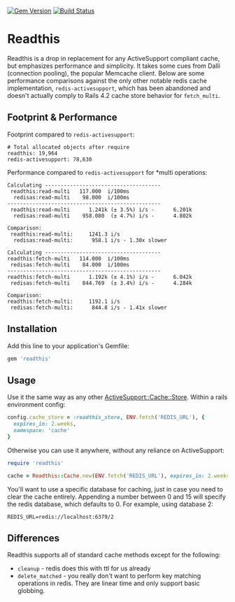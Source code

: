 [![Gem Version](https://badge.fury.io/rb/readthis.svg)](http://badge.fury.io/rb/readthis)
[![Build Status](https://travis-ci.org/sorentwo/readthis.svg?branch=master)](https://travis-ci.org/sorentwo/readthis)

# Readthis

Readthis is a drop in replacement for any ActiveSupport compliant cache, but
emphasizes performance and simplicity. It takes some cues from Dalli (connection
pooling), the popular Memcache client. Below are some performance comparisons
against the only other notable redis cache implementation, `redis-activesupport`,
which has been abandoned and doesn't actually comply to Rails 4.2 cache store
behavior for `fetch_multi`.

## Footprint & Performance

Footprint compared to `redis-activesupport`:

```
# Total allocated objects after require
readthis: 19,964
redis-activesupport: 78,630
```

Performance compared to `redis-activesupport` for \*multi operations:

```
Calculating -------------------------------------
 readthis:read-multi   117.000  i/100ms
  redisas:read-multi    98.000  i/100ms
-------------------------------------------------
 readthis:read-multi      1.241k (± 3.5%) i/s -      6.201k
  redisas:read-multi    958.080  (± 4.7%) i/s -      4.802k

Comparison:
 readthis:read-multi:     1241.3 i/s
  redisas:read-multi:      958.1 i/s - 1.30x slower

Calculating -------------------------------------
readthis:fetch-multi   114.000  i/100ms
 redisas:fetch-multi    84.000  i/100ms
-------------------------------------------------
readthis:fetch-multi      1.192k (± 4.1%) i/s -      6.042k
 redisas:fetch-multi    844.769  (± 3.4%) i/s -      4.284k

Comparison:
readthis:fetch-multi:     1192.1 i/s
 redisas:fetch-multi:      844.8 i/s - 1.41x slower
```

## Installation

Add this line to your application's Gemfile:

```ruby
gem 'readthis'
```

## Usage

Use it the same way as any other [ActiveSupport::Cache::Store][store]. Within a
rails environment config:

```ruby
config.cache_store = :readthis_store, ENV.fetch('REDIS_URL'), {
  expires_in: 2.weeks,
  namespace: 'cache'
}
```

Otherwise you can use it anywhere, without any reliance on ActiveSupport:

```ruby
require 'readthis'

cache = Readthis::Cache.new(ENV.fetch('REDIS_URL'), expires_in: 2.weeks)
```

You'll want to use a specific database for caching, just in case you need to
clear the cache entirely. Appending a number between 0 and 15 will specify the
redis database, which defaults to 0. For example, using database 2:

```
REDIS_URL=redis://localhost:6379/2
```

## Differences

Readthis supports all of standard cache methods except for the following:

* `cleanup` - redis does this with ttl for us already
* `delete_matched` - you really don't want to perform key matching operations
  in redis. They are linear time and only support basic globbing.

[store]: http://api.rubyonrails.org/classes/ActiveSupport/Cache/Store.html
